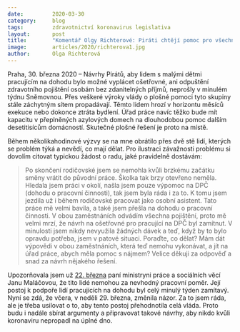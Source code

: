 ```yaml
---
date:         2020-03-30
category:     blog
tags:         zdravotnictví koronavirus legislativa
layout:       post
title:        "Komentář Olgy Richterové: Piráti chtějí pomoc pro všechny rodiče, i ty pracující na dohodu"
image:        articles/2020/richterova1.jpg
author:       Olga Richterová
--- 
```



Praha, 30. března 2020 – Návrhy Pirátů, aby lidem s malými dětmi pracujícím na dohodu bylo možné vyplácet ošetřovné, ani odpuštění zdravotního pojištění osobám bez zdanitelných příjmů, neprošly v minulém týdnu Sněmovnou. Přes veškeré výroky vlády o plošné pomoci tyto skupiny stále záchytným sítem propadávají. Těmto lidem hrozí v horizontu měsíců exekuce nebo dokonce ztráta bydlení. Úřad práce navíc těžko bude mít kapacitu v přeplněných azylových domech na dlouhodobou pomoc dalším desetitisícům domácností. Skutečné plošné řešení je proto na místě. 

Během několikahodinové výzvy se na mne obrátilo přes dvě stě lidí, kterých se problém týká a nevědí, co mají dělat. Pro ilustraci závažnosti problému si dovolím citovat typickou žádost o radu, jaké pravidelně dostávám:

> Po skončení rodičovské jsem se nemohla kvůli brzkému začátku směny vrátit do původní práce. Školka tak brzy otevřeno neměla. Hledala jsem práci v okolí, našla jsem pouze výpomoc na DPČ (dohodu o pracovní činnosti), tak jsem byla ráda i za to. K tomu jsem jezdila už i během rodičovské pracovat jako osobní asistent. Tato práce mě velmi bavila, a také jsem přešla na dohodu o pracovní činnosti. V obou zaměstnáních odvádím všechna pojištění, proto mě velmi mrzí, že návrh na ošetřovné pro pracující na DPČ byl zamítnut. V minulosti jsem nikdy nevyužila žádných dávek a teď, když by to bylo opravdu potřeba, jsem v patové situaci. Poraďte, co dělat? Mám dát výpovědi v obou zaměstnáních, která teď nemohu vykonávat, a jít na úřad práce, abych měla pomoc s nájmem? Velice děkuji za odpověď a snad za návrh nějakého řešení.

Upozorňovala jsem už [22. března](https://evidence.pirati.cz/report/4248/) paní ministryni práce a sociálních věcí Janu Maláčovou, že tito lidé nemohou za nevhodný pracovní poměr. Její postoj k podpoře lidí pracujících na dohodu byl celý minulý týden zamítavý. Nyní se zdá, že včera, v neděli 29. března, změnila názor. Za to jsem ráda, ale je třeba usilovat o to, aby tento postoj přehodnotila celá vláda. Proto budu i nadále sbírat argumenty a připravovat takové návrhy, aby nikdo kvůli koronaviru nepropadl na úplné dno.

 
